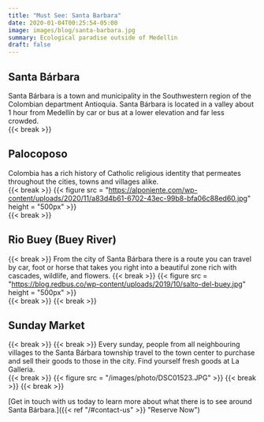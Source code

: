```yaml
---
title: "Must See: Santa Barbara"
date: 2020-01-04T00:25:54-05:00
image: images/blog/santa-barbara.jpg
summary: Ecological paradise outside of Medellin
draft: false
---
```


## Santa Bárbara

Santa Bárbara is a town and municipality in the Southwestern region of the Colombian department Antioquia. Santa Bárbara is located in a valley about 1 hour from Medellín by car or bus at a lower elevation and far less crowded.  
{{< break >}}
## Palocoposo    
Colombia has a rich history of Catholic religious identity that permeates throughout the cities, towns and villages alike.  
{{< break >}}
{{< figure src = "https://alponiente.com/wp-content/uploads/2020/11/a83d4b61-6702-43ec-99b8-bfa06c88ed60.jpg" height = "500px" >}}  
{{< break >}}
## Rio Buey (Buey River)  
{{< break >}}
From the city of Santa Bárbara there is a route you can travel by car, foot or horse that takes you right into a beautiful zone rich with cascades, wildlife, and flowers.
{{< break >}}
{{< figure src = "https://blog.redbus.co/wp-content/uploads/2019/10/salto-del-buey.jpg" height = "500px" >}}  
{{< break >}}
{{< break >}}
## Sunday Market  
{{< break >}}
{{< break >}}
Every sunday, people from all neighbouring villages to the Santa Bárbara township travel to the town center to purchase and sell their goods to those in the city. Find yourself fresh goods at La Galleria.  
{{< break >}}
{{< figure src = "/images/photo/DSC01523.JPG" >}}
{{< break >}}
{{< break >}}



[Get in touch with us today to learn more about what there is to see around Santa Bárbara.]({{< ref "/#contact-us" >}} "Reserve Now")